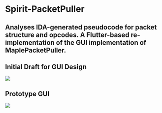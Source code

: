 # Spirit-PacketPuller
Analyses IDA-generated pseudocode for packet structure and opcodes. A Flutter-based re-implementation of the GUI implementation of MaplePacketPuller.
---
## Initial Draft for GUI Design
![](https://i.imgur.com/OMbChUD.png)

## Prototype GUI
![](https://i.imgur.com/Zmsc22x.png)
